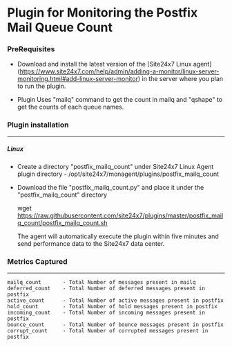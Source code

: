 Plugin for Monitoring the Postfix Mail Queue Count
==================================================

### PreRequisites

- Download and install the latest version of the [Site24x7 Linux agent] (https://www.site24x7.com/help/admin/adding-a-monitor/linux-server-monitoring.html#add-linux-server-monitor) in the server where you plan to run the plugin. 

- Plugin Uses "mailq" command to get the count in mailq and "qshape" to get the counts of each queue names.

### Plugin installation
---
##### Linux 

- Create a directory "postfix_mailq_count" under Site24x7 Linux Agent plugin directory - /opt/site24x7/monagent/plugins/postfix_mailq_count

- Download the file "postfix_mailq_count.py" and place it under the "postfix_mailq_count" directory
  
  	wget https://raw.githubusercontent.com/site24x7/plugins/master/postfix_mailq_count/postfix_mailq_count.sh
	
  The agent will automatically execute the plugin within five minutes and send performance data to the Site24x7 data center.


### Metrics Captured
---

	mailq_count       - Total Number of messages present in mailq
	deferred_count    - Total Number of deferred messages present in postfix
	active_count      - Total Number of active messages present in postfix
	hold_count        - Total Number of hold messages present in postfix
	incoming_count    - Total Number of incoming messages present in postfix
	bounce_count      - Total Number of bounce messages present in postfix
	corrupt_count     - Total Number of corrupted messages present in postfix
